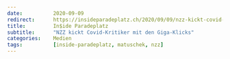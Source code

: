 ```yaml
---
date:          2020-09-09
redirect:      https://insideparadeplatz.ch/2020/09/09/nzz-kickt-covid-kritiker-mit-giga-klickzahlen/
title:         In$ide Paradeplatz
subtitle:      "NZZ kickt Covid-Kritiker mit den Giga-Klicks"
categories:    Medien
tags:          [inside-paradeplatz, matuschek, nzz]
---
```

